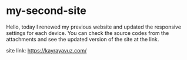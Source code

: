 # my-second-site
Hello, today I renewed my previous website and updated the responsive settings for each device. You can check the source codes from the attachments and see the updated version of the site at the link.

site link:
https://kayrayavuz.com/
